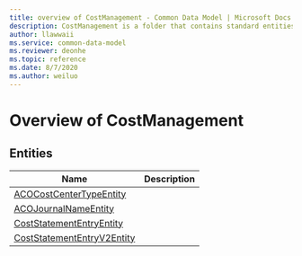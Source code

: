 ```yaml
---
title: overview of CostManagement - Common Data Model | Microsoft Docs
description: CostManagement is a folder that contains standard entities related to the Common Data Model.
author: llawwaii
ms.service: common-data-model
ms.reviewer: deonhe
ms.topic: reference
ms.date: 8/7/2020
ms.author: weiluo
---
```


# Overview of CostManagement


## Entities

|Name|Description|
|---|---|
|[ACOCostCenterTypeEntity](ACOCostCenterTypeEntity.md)||
|[ACOJournalNameEntity](ACOJournalNameEntity.md)||
|[CostStatementEntryEntity](CostStatementEntryEntity.md)||
|[CostStatementEntryV2Entity](CostStatementEntryV2Entity.md)||
